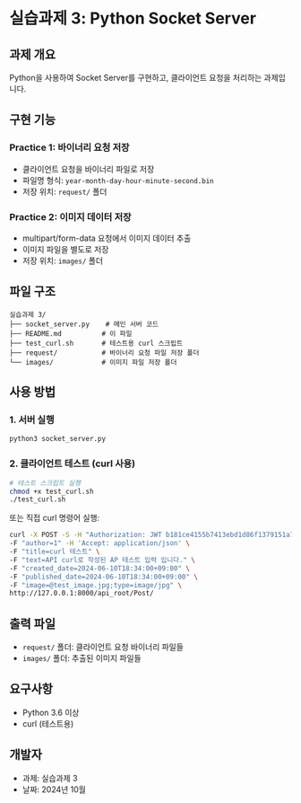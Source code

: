 # 실습과제 3: Python Socket Server

## 과제 개요
Python을 사용하여 Socket Server를 구현하고, 클라이언트 요청을 처리하는 과제입니다.

## 구현 기능

### Practice 1: 바이너리 요청 저장
- 클라이언트 요청을 바이너리 파일로 저장
- 파일명 형식: `year-month-day-hour-minute-second.bin`
- 저장 위치: `request/` 폴더

### Practice 2: 이미지 데이터 저장
- multipart/form-data 요청에서 이미지 데이터 추출
- 이미지 파일을 별도로 저장
- 저장 위치: `images/` 폴더

## 파일 구조
```
실습과제 3/
├── socket_server.py    # 메인 서버 코드
├── README.md          # 이 파일
├── test_curl.sh       # 테스트용 curl 스크립트
├── request/           # 바이너리 요청 파일 저장 폴더
└── images/            # 이미지 파일 저장 폴더
```

## 사용 방법

### 1. 서버 실행
```bash
python3 socket_server.py
```

### 2. 클라이언트 테스트 (curl 사용)
```bash
# 테스트 스크립트 실행
chmod +x test_curl.sh
./test_curl.sh
```

또는 직접 curl 명령어 실행:
```bash
curl -X POST -S -H "Authorization: JWT b181ce4155b7413ebd1d86f1379151a7e035f8bd" \
-F "author=1" -H 'Accept: application/json' \
-F "title=curl 테스트" \
-F "text=API curl로 작성된 AP 테스트 입력 입니다." \
-F "created_date=2024-06-10T18:34:00+09:00" \
-F "published_date=2024-06-10T18:34:00+09:00" \
-F "image=@test_image.jpg;type=image/jpg" \
http://127.0.0.1:8000/api_root/Post/
```

## 출력 파일
- `request/` 폴더: 클라이언트 요청 바이너리 파일들
- `images/` 폴더: 추출된 이미지 파일들

## 요구사항
- Python 3.6 이상
- curl (테스트용)

## 개발자
- 과제: 실습과제 3
- 날짜: 2024년 10월
